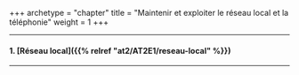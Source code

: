 +++
archetype = "chapter"
title = "Maintenir et exploiter le réseau local et la téléphonie"
weight = 1
+++

---

#### 1. [Réseau local]({{% relref "at2/AT2E1/reseau-local" %}})

---
